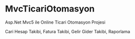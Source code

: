 # MvcTicariOtomasyon
Asp.Net Mvc5 ile Online Ticari Otomasyon Projesi

Cari Hesap Takibi,
Fatura Takibi,
Gelir Gider Takibi,
Raporlama
